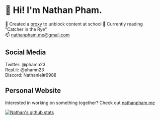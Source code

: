 # 👋 Hi! I'm Nathan Pham.
🥳 Created a [proxy](https://github.com/nathan-pham/ultimate-proxy) to unblock content at school
📙 Currently reading "Catcher in the Rye"  
📫 [nathanpham.me@gmail.com](mailto:nathanpham.me@gmail.com)

## Social Media
Twitter: @phamn23  
Repl.it: @phamn23  
Discord: Nathaniel#6988  

## Personal Website
Interested in working on something together? Check out [nathanpham.me](https://nathanpham.me)

[![Nathan's github stats](https://github-readme-stats.vercel.app/api?username=nathan-pham&theme=radical&show_icons=true)](https://github.com/anuraghazra/github-readme-stats)
